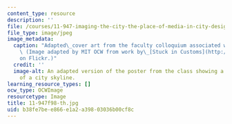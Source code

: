 ```yaml
---
content_type: resource
description: ''
file: /courses/11-947-imaging-the-city-the-place-of-media-in-city-design-and-development-fall-1998/b38fe7bee866e1a2a39803036b00cf8c_11-947f98-th.jpg
file_type: image/jpeg
image_metadata:
  caption: "Adapted\_cover art from the faculty colloquium associated with the class.\
    \ (Image adapted by MIT OCW from work by\_[Stuck in Customs](http://flickr.com/photos/stuckincustoms/)\_\
    on Flickr.)"
  credit: ''
  image-alt: An adapted version of the poster from the class showing a photograph
    of a city skyline.
learning_resource_types: []
ocw_type: OCWImage
resourcetype: Image
title: 11-947f98-th.jpg
uid: b38fe7be-e866-e1a2-a398-03036b00cf8c
---
```

